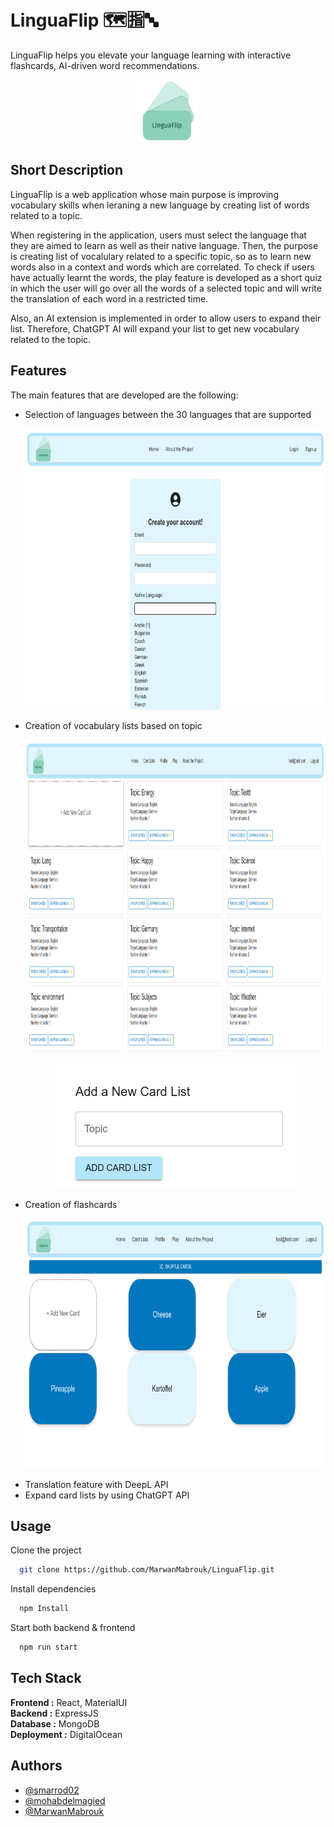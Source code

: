 
# LinguaFlip 🗺️🈯🔤
LinguaFlip helps you elevate your language learning with interactive flashcards, AI-driven word recommendations. 

<p align="center">
  <img src="assets\LinguaFlip.png" alt="Logo" width="100" height="100">

## Short Description
LinguaFlip is a web application whose main purpose is improving vocabulary skills when leraning a new language by creating list of words related to a topic. 

When registering in the application, users must select the language that they are aimed to learn as well as their native language. Then, the purpose is creating list of vocalulary related to a specific topic, so as to learn new words also in a context and words which are correlated. To check if users have actually learnt the words, the play feature is developed as a short quiz in which the user will go over all the words of a selected topic and will write the translation of each word in a restricted time.

Also, an AI extension is implemented in order to allow users to expand their list. Therefore, ChatGPT AI will expand your list to get new vocabulary related to the topic.

## Features
The main features that are developed are the following:
- Selection of languages between the 30 languages that are supported
  <p align="center">
    <img src="assets\signup.png" width="750" height="450">
- Creation of vocabulary lists based on topic
   <p align="center">
    <img src="assets\cardlists.png" width="750" height="500">
  <p align="center">
    <img src="assets\addCardList.png" width="384" height="201">
- Creation of flashcards
  <p align="center">
    <img src="assets\carListTopic.png" width="750" height="400">
- Translation feature with DeepL API
- Expand card lists by using ChatGPT API



## Usage

Clone the project

```bash
  git clone https://github.com/MarwanMabrouk/LinguaFlip.git
```

Install dependencies

```bash
  npm Install
```


Start both backend & frontend

```bash
  npm run start
```


## Tech Stack


**Frontend :** React, MaterialUI \
**Backend :** ExpressJS \
**Database :** MongoDB\
**Deployment :** DigitalOcean



## Authors

- [@smarrod02](https://github.com/smarrod02)
- [@mohabdelmagied](https://github.com/mohabdelmagied)
- [@MarwanMabrouk](https://github.com/MarwanMabrouk)
